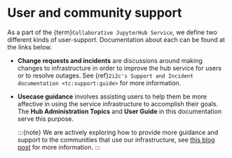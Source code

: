 # User and community support

As a part of the {term}`Collaborative JupyterHub Service`, we define two different kinds of user-support.
Documentation about each can be found at the links below.

- **Change requests and incidents** are discussions around making changes to infrastructure in order to improve the hub service for users or to resolve outages.
  See {ref}`2i2c's Support and Incident documentation <tc:support:guide>` for more information.
- **Usecase guidance** involves assisting users to help them be more affective in using the service infrastructure to accomplish their goals.
  The **Hub Administration Topics** and **User Guide** in this documentation serve this purpose.

  :::{note}
  We are actively exploring how to provide more guidance and support to the communities that use our infrastructure, see [this blog post](https://2i2c.org/blog/2022/job-product-community-lead/) for more information.
  :::
